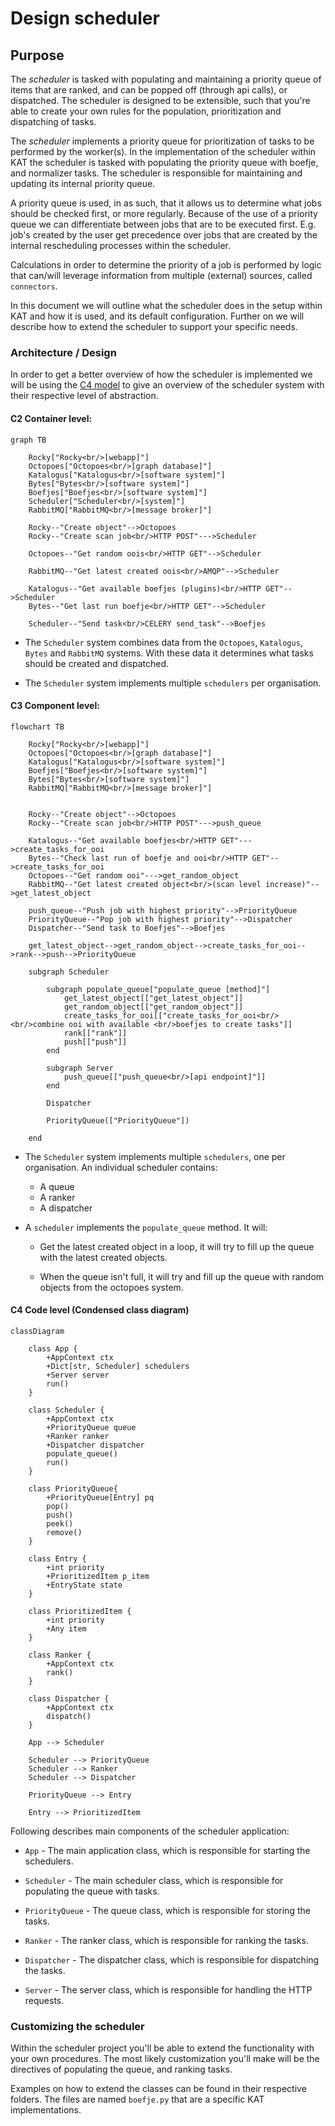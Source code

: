 # Design scheduler

## Purpose

The *scheduler* is tasked with populating and maintaining a priority queue of
items that are ranked, and can be popped off (through api calls), or dispatched.
The scheduler is designed to be extensible, such that you're able to create
your own rules for the population, prioritization and dispatching of tasks.

The *scheduler* implements a priority queue for prioritization of tasks to be
performed by the worker(s). In the implementation of the scheduler within KAT
the scheduler is tasked with populating the priority queue with boefje, and
normalizer tasks. The scheduler is responsible for maintaining and updating
its internal priority queue.

A priority queue is used, in as such, that it allows us to determine what jobs
should be checked first, or more regularly. Because of the use of a priority
queue we can differentiate between jobs that are to be executed first. E.g.
job's created by the user get precedence over jobs that are created by the
internal rescheduling processes within the scheduler.

Calculations in order to determine the priority of a job is performed by logic
that can/will leverage information from multiple (external) sources, called
`connectors`.

In this document we will outline what the scheduler does in the setup within
KAT and how it is used, and its default configuration. Further on we will
describe how to extend the scheduler to support your specific needs.

### Architecture / Design

In order to get a better overview of how the scheduler is implemented we will
be using the [C4 model](https://c4model.com/) to give an overview of the
scheduler system with their respective level of abstraction.

#### C2 Container level:

```mermaid
graph TB
    
    Rocky["Rocky<br/>[webapp]"]
    Octopoes["Octopoes<br/>[graph database]"]
    Katalogus["Katalogus<br/>[software system]"]
    Bytes["Bytes<br/>[software system]"]
    Boefjes["Boefjes<br/>[software system]"]
    Scheduler["Scheduler<br/>[system]"]
    RabbitMQ["RabbitMQ<br/>[message broker]"]

    Rocky--"Create object"-->Octopoes
    Rocky--"Create scan job<br/>HTTP POST"--->Scheduler

    Octopoes--"Get random oois<br/>HTTP GET"-->Scheduler

    RabbitMQ--"Get latest created oois<br/>AMQP"-->Scheduler

    Katalogus--"Get available boefjes (plugins)<br/>HTTP GET"-->Scheduler
    Bytes--"Get last run boefje<br/>HTTP GET"-->Scheduler

    Scheduler--"Send task<br/>CELERY send_task"-->Boefjes
```

* The `Scheduler` system combines data from the `Octopoes`, `Katalogus`, `Bytes` and
  `RabbitMQ` systems. With these data it determines what tasks should be
  created and dispatched.

* The `Scheduler` system implements multiple `schedulers` per organisation.

#### C3 Component level:

```mermaid
flowchart TB
    
    Rocky["Rocky<br/>[webapp]"]
    Octopoes["Octopoes<br/>[graph database]"]
    Katalogus["Katalogus<br/>[software system]"]
    Boefjes["Boefjes<br/>[software system]"]
    Bytes["Bytes<br/>[software system]"]
    RabbitMQ["RabbitMQ<br/>[message broker]"]


    Rocky--"Create object"-->Octopoes
    Rocky--"Create scan job<br/>HTTP POST"--->push_queue
    
    Katalogus--"Get available boefjes<br/>HTTP GET"--->create_tasks_for_ooi
    Bytes--"Check last run of boefje and ooi<br/>HTTP GET"-->create_tasks_for_ooi
    Octopoes--"Get random ooi"--->get_random_object
    RabbitMQ--"Get latest created object<br/>(scan level increase)"-->get_latest_object

    push_queue--"Push job with highest priority"-->PriorityQueue
    PriorityQueue--"Pop job with highest priority"-->Dispatcher
    Dispatcher--"Send task to Boefjes"-->Boefjes

    get_latest_object-->get_random_object-->create_tasks_for_ooi-->rank-->push-->PriorityQueue

    subgraph Scheduler

        subgraph populate_queue["populate_queue [method]"]
            get_latest_object[["get_latest_object"]]
            get_random_object[["get_random_object"]]
            create_tasks_for_ooi[["create_tasks_for_ooi<br/><br/>combine ooi with available <br/>boefjes to create tasks"]]
            rank[["rank"]]
            push[["push"]]
        end

        subgraph Server
            push_queue[["push_queue<br/>[api endpoint]"]]
        end

        Dispatcher

        PriorityQueue(["PriorityQueue"])

    end

```

* The `Scheduler` system implements multiple `schedulers`, one per
  organisation. An individual scheduler contains:

  - A queue
  - A ranker
  - A dispatcher

* A `scheduler` implements the `populate_queue` method. It will:

  - Get the latest created object in a loop, it will try to fill up the queue
    with the latest created objects.

  - When the queue isn't full, it will try and fill up the queue with random
    objects from the octopoes system.

#### C4 Code level (Condensed class diagram)

```mermaid
classDiagram

    class App {
        +AppContext ctx
        +Dict[str, Scheduler] schedulers
        +Server server
        run()
    }

    class Scheduler {
        +AppContext ctx
        +PriorityQueue queue
        +Ranker ranker
        +Dispatcher dispatcher
        populate_queue()
        run()
    }

    class PriorityQueue{
        +PriorityQueue[Entry] pq
        pop()
        push()
        peek()
        remove()
    }

    class Entry {
        +int priority
        +PrioritizedItem p_item
        +EntryState state
    }

    class PrioritizedItem {
        +int priority
        +Any item
    }

    class Ranker {
        +AppContext ctx
        rank()
    }

    class Dispatcher {
        +AppContext ctx
        dispatch()
    }

    App --> Scheduler

    Scheduler --> PriorityQueue
    Scheduler --> Ranker
    Scheduler --> Dispatcher

    PriorityQueue --> Entry

    Entry --> PrioritizedItem
```

Following describes main components of the scheduler application:

* `App` - The main application class, which is responsible for starting the
  schedulers.

* `Scheduler` - The main scheduler class, which is responsible for populating
  the queue with tasks.

* `PriorityQueue` - The queue class, which is responsible for storing the
  tasks.

* `Ranker` - The ranker class, which is responsible for ranking the tasks.

* `Dispatcher` - The dispatcher class, which is responsible for dispatching
  the tasks.

* `Server` - The server class, which is responsible for handling the HTTP
  requests.

### Customizing the scheduler

Within the scheduler project you'll be able to extend the functionality with
your own procedures. The most likely customization you'll make will be
the directives of populating the queue, and ranking tasks. 

Examples on how to extend the classes can be found in their respective folders.
The files are named `boefje.py` that are a specific KAT implementations.
